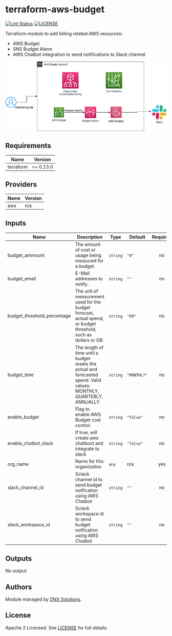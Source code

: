# terraform-aws-budget

[![Lint Status](https://github.com/DNXLabs/terraform-aws-budget/workflows/Lint/badge.svg)](https://github.com/DNXLabs/terraform-aws-budget/actions)
[![LICENSE](https://img.shields.io/github/license/DNXLabs/terraform-aws-budget)](https://github.com/DNXLabs/terraform-aws-budget/blob/master/LICENSE)

Terraform module to add billing related AWS resources:

- AWS Budget
- SNS Budget Alarm
- AWS Chatbot integration to send notifications to Slack channel

![AWS Billing HLD](images/hld_billing.png)

<!--- BEGIN_TF_DOCS --->

## Requirements

| Name | Version |
|------|---------|
| terraform | >= 0.13.0 |

## Providers

| Name | Version |
|------|---------|
| aws | n/a |

## Inputs

| Name | Description | Type | Default | Required |
|------|-------------|------|---------|:--------:|
| budget\_ammount | The amount of cost or usage being measured for a budget. | `string` | `"0"` | no |
| budget\_email | E-Mail addresses to notify. | `string` | `""` | no |
| budget\_threshold\_percentage | The unit of measurement used for the budget forecast, actual spend, or budget threshold, such as dollars or GB. | `string` | `"60"` | no |
| budget\_time | The length of time until a budget resets the actual and forecasted spend. Valid values: MONTHLY, QUARTERLY, ANNUALLY. | `string` | `"MONTHLY"` | no |
| enable\_budget | Flag to enable AWS Budget cost control | `string` | `"false"` | no |
| enable\_chatbot\_slack | If true, will create aws chatboot and integrate to slack | `string` | `"false"` | no |
| org\_name | Name for this organization | `any` | n/a | yes |
| slack\_channel\_id | Sclack channel id to send budget notfication using AWS Chatbot | `string` | `""` | no |
| slack\_workspace\_id | Sclack workspace id to send budget notfication using AWS Chatbot | `string` | `""` | no |

## Outputs

No output.

<!--- END_TF_DOCS --->

## Authors

Module managed by [DNX Solutions](https://github.com/DNXLabs).

## License

Apache 2 Licensed. See [LICENSE](https://github.com/DNXLabs/terraform-aws-budget/blob/master/LICENSE) for full details.
